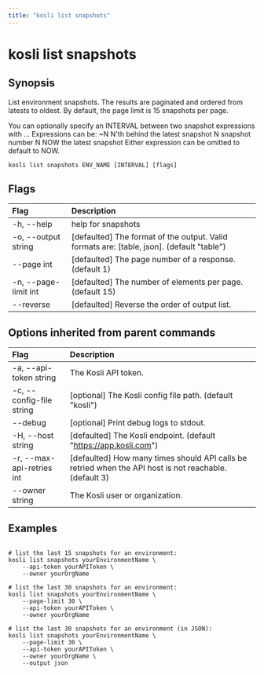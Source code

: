 ```yaml
---
title: "kosli list snapshots"
---
```


# kosli list snapshots

## Synopsis

List environment snapshots.
The results are paginated and ordered from latests to oldest. 
By default, the page limit is 15 snapshots per page.

You can optionally specify an INTERVAL between two snapshot expressions with <expression>..<expression>.
Expressions can be:
	~N   N'th behind the latest snapshot
	N    snapshot number N
	NOW  the latest snapshot
Either expression can be omitted to default to NOW.


```shell
kosli list snapshots ENV_NAME [INTERVAL] [flags]
```

## Flags
| Flag | Description |
| :--- | :--- |
|    -h, --help  |  help for snapshots  |
|    -o, --output string  |  [defaulted] The format of the output. Valid formats are: [table, json]. (default "table")  |
|        --page int  |  [defaulted] The page number of a response. (default 1)  |
|    -n, --page-limit int  |  [defaulted] The number of elements per page. (default 15)  |
|        --reverse  |  [defaulted] Reverse the order of output list.  |


## Options inherited from parent commands
| Flag | Description |
| :--- | :--- |
|    -a, --api-token string  |  The Kosli API token.  |
|    -c, --config-file string  |  [optional] The Kosli config file path. (default "kosli")  |
|        --debug  |  [optional] Print debug logs to stdout.  |
|    -H, --host string  |  [defaulted] The Kosli endpoint. (default "https://app.kosli.com")  |
|    -r, --max-api-retries int  |  [defaulted] How many times should API calls be retried when the API host is not reachable. (default 3)  |
|        --owner string  |  The Kosli user or organization.  |


## Examples

```shell

# list the last 15 snapshots for an environment:
kosli list snapshots yourEnvironmentName \
	--api-token yourAPIToken \
	--owner yourOrgName

# list the last 30 snapshots for an environment:
kosli list snapshots yourEnvironmentName \
	--page-limit 30 \
	--api-token yourAPIToken \
	--owner yourOrgName

# list the last 30 snapshots for an environment (in JSON):
kosli list snapshots yourEnvironmentName \
	--page-limit 30 \
	--api-token yourAPIToken \
	--owner yourOrgName \
	--output json

```

